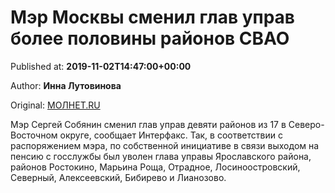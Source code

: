 
# Мэр Москвы сменил глав управ более половины районов СВАО

Published at: **2019-11-02T14:47:00+00:00**

Author: **Инна Лутовинова**

Original: [МОЛНЕТ.RU](https://www.molnet.ru/mos/ru/society_and_politics/o_717108)

Мэр Сергей Собянин сменил глав управ девяти районов из 17 в Северо-Восточном округе, сообщает Интерфакс.
Так, в соответствии с распоряжением мэра, по собственной инициативе в связи выходом на пенсию с госслужбы был уволен глава управы Ярославского района, районов Ростокино, Марьина Роща, Отрадное, Лосиноостровский, Северный, Алексеевский, Бибирево и Лианозово. 
